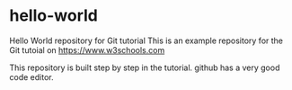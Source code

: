# hello-world
Hello World repository for Git tutorial
This is an example repository for the Git tutoial on https://www.w3schools.com

This repository is built step by step in the tutorial.
github has a very good code editor.
